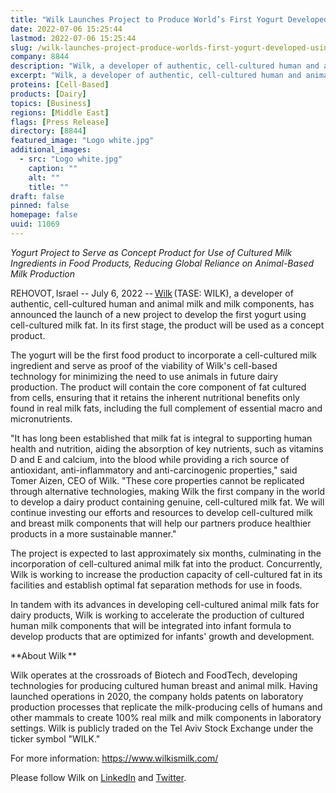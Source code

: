 ```yaml
---
title: "Wilk Launches Project to Produce World’s First Yogurt Developed Using Cell-Cultured Milk Fat"
date: 2022-07-06 15:25:44
lastmod: 2022-07-06 15:25:44
slug: /wilk-launches-project-produce-worlds-first-yogurt-developed-using-cell-cultured-milk-fat
company: 8844
description: "Wilk, a developer of authentic, cell-cultured human and animal milk and milk components, has announced the launch of a new project to develop the first yogurt using cell-cultured milk fat. In its first stage, the product will be used as a concept product."
excerpt: "Wilk, a developer of authentic, cell-cultured human and animal milk and milk components, has announced the launch of a new project to develop the first yogurt using cell-cultured milk fat. In its first stage, the product will be used as a concept product."
proteins: [Cell-Based]
products: [Dairy]
topics: [Business]
regions: [Middle East]
flags: [Press Release]
directory: [8844]
featured_image: "Logo white.jpg"
additional_images:
  - src: "Logo white.jpg"
    caption: ""
    alt: ""
    title: ""
draft: false
pinned: false
homepage: false
uuid: 11069
---
```

*Yogurt Project to Serve as Concept Product for Use of Cultured Milk
Ingredients in Food Products, Reducing Global Reliance on Animal-Based
Milk Production*

REHOVOT, Israel -- July 6, 2022
-- [Wilk](https://wilkismilk.com/) (TASE: WILK), a developer of
authentic, cell-cultured human and animal milk and milk components, has
announced the launch of a new project to develop the first yogurt using
cell-cultured milk fat. In its first stage, the product will be used as
a concept product.

The yogurt will be the first food product to incorporate a cell-cultured
milk ingredient and serve as proof of the viability of Wilk's cell-based
technology for minimizing the need to use animals in future dairy
production. The product will contain the core component of fat cultured
from cells, ensuring that it retains the inherent nutritional benefits
only found in real milk fats, including the full complement of essential
macro and micronutrients.

"It has long been established that milk fat is integral to supporting
human health and nutrition, aiding the absorption of key nutrients, such
as vitamins D and E and calcium, into the blood while providing a rich
source of antioxidant, anti-inflammatory and anti-carcinogenic
properties," said Tomer Aizen, CEO of Wilk. "These core properties
cannot be replicated through alternative technologies, making Wilk the
first company in the world to develop a dairy product containing
genuine, cell-cultured milk fat. We will continue investing our efforts
and resources to develop cell-cultured milk and breast milk components
that will help our partners produce healthier products in a more
sustainable manner."

The project is expected to last approximately six months, culminating in
the incorporation of cell-cultured animal milk fat into the product.
Concurrently, Wilk is working to increase the production capacity of
cell-cultured fat in its facilities and establish optimal fat separation
methods for use in foods.

In tandem with its advances in developing cell-cultured animal milk fats
for dairy products, Wilk is working to accelerate the production of
cultured human milk components that will be integrated into infant
formula to develop products that are optimized for infants' growth and
development.

**About Wilk ** 

Wilk operates at the crossroads of Biotech and FoodTech, developing
technologies for producing cultured human breast and animal milk. Having
launched operations in 2020, the company holds patents on laboratory
production processes that replicate the milk-producing cells of humans
and other mammals to create 100% real milk and milk components in
laboratory settings. Wilk is publicly traded on the Tel Aviv Stock
Exchange under the ticker symbol "WILK."

For more information: <https://www.wilkismilk.com/>

Please follow Wilk on
[LinkedIn](https://www.linkedin.com/company/wilkismilk/) and
[Twitter](https://twitter.com/WilkIsMilk).
